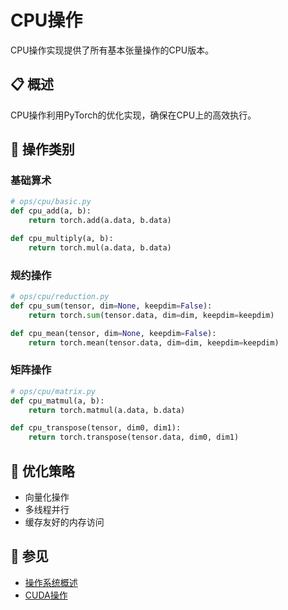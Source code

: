 # CPU操作

CPU操作实现提供了所有基本张量操作的CPU版本。

## 📋 概述

CPU操作利用PyTorch的优化实现，确保在CPU上的高效执行。

## 🎯 操作类别

### 基础算术
```python
# ops/cpu/basic.py
def cpu_add(a, b):
    return torch.add(a.data, b.data)

def cpu_multiply(a, b):
    return torch.mul(a.data, b.data)
```

### 规约操作
```python
# ops/cpu/reduction.py
def cpu_sum(tensor, dim=None, keepdim=False):
    return torch.sum(tensor.data, dim=dim, keepdim=keepdim)

def cpu_mean(tensor, dim=None, keepdim=False):
    return torch.mean(tensor.data, dim=dim, keepdim=keepdim)
```

### 矩阵操作
```python
# ops/cpu/matrix.py
def cpu_matmul(a, b):
    return torch.matmul(a.data, b.data)

def cpu_transpose(tensor, dim0, dim1):
    return torch.transpose(tensor.data, dim0, dim1)
```

## 🚀 优化策略

- 向量化操作
- 多线程并行
- 缓存友好的内存访问

## 🔗 参见

- [操作系统概述](index.md)
- [CUDA操作](cuda-ops.md)